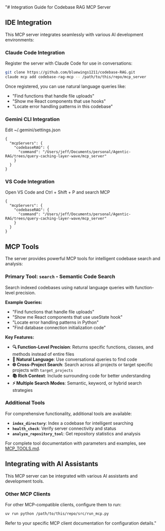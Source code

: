 "# Integration Guide for Codebase RAG MCP Server

## IDE Integration

This MCP server integrates seamlessly with various AI development environments:

### Claude Code Integration

Register the server with Claude Code for use in conversations:

```bash
git clone https://github.com/bluewings1211/codebase-RAG.git 
claude mcp add codebase-rag-mcp -- /path/to/this/repo/mcp_server
```

Once registered, you can use natural language queries like:
- "Find functions that handle file uploads"
- "Show me React components that use hooks"
- "Locate error handling patterns in this codebase"

### Gemini CLI Integration

Edit ~/.gemini/settings.json

```
{
  "mcpServers": {
    "codebaseRAG": {
      "command": "/Users/jeff/Documents/personal/Agentic-RAG/trees/query-caching-layer-wave/mcp_server"
    } 
  } 
}
```

### VS Code Integration

Open VS Code and Ctrl + Shift + P and search MCP

```
{
  "mcpServers": {
    "codebaseRAG": {
      "command": "/Users/jeff/Documents/personal/Agentic-RAG/trees/query-caching-layer-wave/mcp_server"
    } 
  } 
}
```

## MCP Tools

The server provides powerful MCP tools for intelligent codebase search and analysis:

### Primary Tool: `search` - Semantic Code Search

Search indexed codebases using natural language queries with function-level precision.

**Example Queries:**
- "Find functions that handle file uploads"
- "Show me React components that use useState hook"
- "Locate error handling patterns in Python"
- "Find database connection initialization code"

**Key Features:**
- **🔍 Function-Level Precision**: Returns specific functions, classes, and methods instead of entire files
- **📝 Natural Language**: Use conversational queries to find code
- **🌐 Cross-Project Search**: Search across all projects or target specific projects with `target_projects`
- **📚 Rich Context**: Include surrounding code for better understanding
- **⚡ Multiple Search Modes**: Semantic, keyword, or hybrid search strategies

### Additional Tools

For comprehensive functionality, additional tools are available:
- **`index_directory`**: Index a codebase for intelligent searching
- **`health_check`**: Verify server connectivity and status
- **`analyze_repository_tool`**: Get repository statistics and analysis

For complete tool documentation with parameters and examples, see [MCP_TOOLS.md](MCP_TOOLS.md).

## Integrating with AI Assistants

This MCP server can be integrated with various AI assistants and development tools.

### Other MCP Clients

For other MCP-compatible clients, configure them to run:
```bash
uv run python /path/to/this/repo/src/run_mcp.py
```

Refer to your specific MCP client documentation for configuration details." 